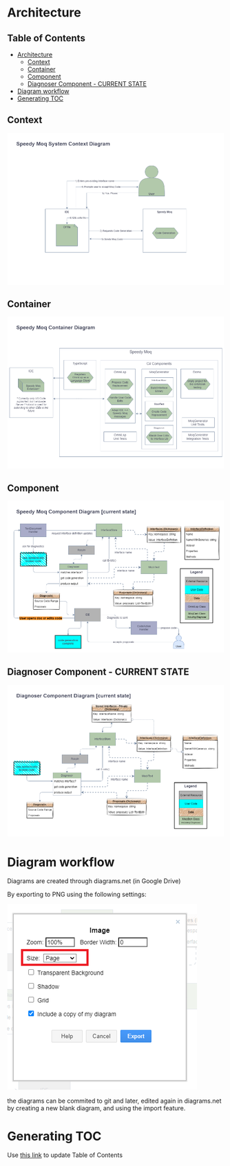 # Architecture

## Table of Contents
- [Architecture](#architecture)
  - [Context](#context)
  - [Container](#container)
  - [Component](#component)
  - [Diagnoser Component - CURRENT STATE](#diagnoser-component---current-state)
- [Diagram workflow](#diagram-workflow)
- [Generating TOC](#generating-toc)

## Context
![Context](./images/diagrams/Context.png)

## Container
![Container](./images/diagrams/Container.png)

## Component
![Component](./images/diagrams/Component-Current%20State.png)

## Diagnoser Component - CURRENT STATE
![Diagnoser Component Current State](./images/diagrams/Component-Diagnoser_Current.png)

# Diagram workflow

Diagrams are created through diagrams.net (in Google Drive)

By exporting to PNG using the following settings:

![PNG Export](./images/diagrams/how-to-export-from-diagramsDotNet.png)

the diagrams can be commited to git and later, edited again in diagrams.net by creating a new blank diagram, and using the import feature.

# Generating TOC

Use [this link](https://imthenachoman.github.io/nGitHubTOC/) to update Table of Contents